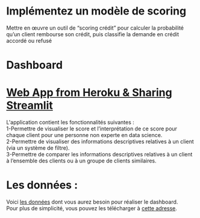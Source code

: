 # Implémentez un modèle de scoring
Mettre en œuvre un outil de “scoring crédit” pour calculer la probabilité qu’un client rembourse son crédit, puis classifie la demande en crédit accordé ou refusé
# Dashboard 
# [Web App from Heroku & Sharing Streamlit](https://dshboard-streamlit.herokuapp.com/)
L'application contient les fonctionnalités suivantes :  
 1-Permettre de visualiser le score et l’interprétation de ce score pour chaque client pour une personne non experte en data science.  
 2-Permettre de visualiser des informations descriptives relatives à un client (via un système de filtre).  
 3-Permettre de comparer les informations descriptives relatives à un client à l’ensemble des clients ou à un groupe de clients similaires.   
 
# Les données :  
Voici [les données](https://www.kaggle.com/c/home-credit-default-risk/data) dont vous aurez besoin pour réaliser le dashboard.  
Pour plus de simplicité, vous pouvez les télécharger à [cette adresse](https://s3-eu-west-1.amazonaws.com/static.oc-static.com/prod/courses/files/Parcours_data_scientist/Projet+-+Impl%C3%A9menter+un+mod%C3%A8le+de+scoring/Projet+Mise+en+prod+-+home-credit-default-risk.zip).
 
 
